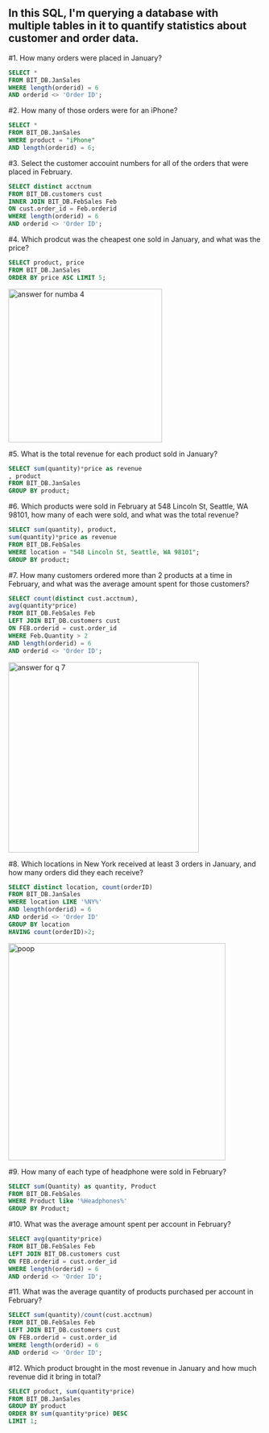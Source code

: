 ## In this SQL, I'm querying a database with multiple tables in it to quantify statistics about customer and order data. 

#1. How many orders were placed in January?
```sql
SELECT * 
FROM BIT_DB.JanSales
WHERE length(orderid) = 6
AND orderid <> 'Order ID';
```


#2. How many of those orders were for an iPhone? 
```sql
SELECT * 
FROM BIT_DB.JanSales
WHERE product = "iPhone" 
AND length(orderid) = 6;
```

#3. Select the customer accouint numbers for all of the orders that were placed in February.
```sql
SELECT distinct acctnum
FROM BIT_DB.customers cust
INNER JOIN BIT_DB.FebSales Feb
ON cust.order_id = Feb.orderid
WHERE length(orderid) = 6
AND orderid <> 'Order ID';
```

#4. Which prodcut was the cheapest one sold in January, and what was the price?
```sql
SELECT product, price
FROM BIT_DB.JanSales
ORDER BY price ASC LIMIT 5;
```
<img width="305" alt="answer for numba 4" src="https://github.com/heavenmhall/SQL-Portfolio/assets/136202944/0411438e-59e8-4d45-945d-3a73156c799a">


#5. What is the total revenue for each product sold in January?
```sql
SELECT sum(quantity)*price as revenue
, product
FROM BIT_DB.JanSales
GROUP BY product;
```

#6. Which products were sold in February at 548 Lincoln St, Seattle, WA 98101, how many of each were sold, and what was the total revenue? 
```sql
SELECT sum(quantity), product,
sum(quantity)*price as revenue 
FROM BIT_DB.FebSales
WHERE location = "548 Lincoln St, Seattle, WA 98101";
GROUP BY product;
```

#7. How many customers ordered more than 2 products at a time in February, and what was the average amount spent for those customers? 
```sql
SELECT count(distinct cust.acctnum),
avg(quantity*price)
FROM BIT_DB.FebSales Feb
LEFT JOIN BIT_DB.customers cust
ON FEB.orderid = cust.order_id
WHERE Feb.Quantity > 2
AND length(orderid) = 6
AND orderid <> 'Order ID';
```
<img width="378" alt="answer for q 7" src="https://github.com/heavenmhall/SQL-Portfolio/assets/136202944/50054e25-87f2-4f7b-9c7d-3d432fc27f1c">


#8. Which locations in New York received at least 3 orders in January, and how many orders did they each receive?
```sql
SELECT distinct location, count(orderID)
FROM BIT_DB.JanSales
WHERE location LIKE '%NY%'
AND length(orderid) = 6
AND orderid <> 'Order ID'
GROUP BY location
HAVING count(orderID)>2;
```
<img width="431" alt="poop" src="https://github.com/heavenmhall/SQL-Portfolio/assets/136202944/cb81eb5f-7f3b-4b3d-9e61-195123692bda">

#9. How many of each type of headphone were sold in February?
```sql
SELECT sum(Quantity) as quantity, Product
FROM BIT_DB.FebSales
WHERE Product like '%Headphones%'
GROUP BY Product;
```

#10. What was the average amount spent per account in February? 
```sql
SELECT avg(quantity*price)
FROM BIT_DB.FebSales Feb
LEFT JOIN BIT_DB.customers cust
ON FEB.orderid = cust.order_id
WHERE length(orderid) = 6
AND orderid <> 'Order ID';
```

#11. What was the average quantity of products purchased per account in February?
```sql
SELECT sum(quantity)/count(cust.acctnum)
FROM BIT_DB.FebSales Feb
LEFT JOIN BIT_DB.customers cust
ON FEB.orderid = cust.order_id 
WHERE length(orderid) = 6
AND orderid <> 'Order ID';
```

#12. Which product brought in the most revenue in January and how much revenue did it bring in total?
```sql
SELECT product, sum(quantity*price)
FROM BIT_DB.JanSales
GROUP BY product
ORDER BY sum(quantity*price) DESC
LIMIT 1;
```





































